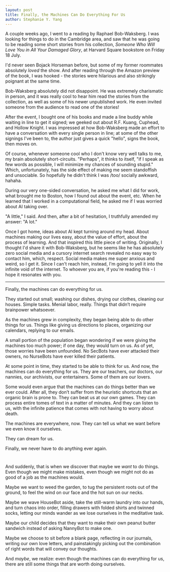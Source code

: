 ```yaml
---
layout: post
title: Finally, the Machines Can Do Everything For Us
author: Stephanie Y. Yang
---
```


A couple weeks ago, I went to a reading by Raphael Bob-Waksberg. I was looking for things to do in the Cambridge area, and saw that he was going to be reading some short stories from his collection, _Someone Who Will Love You in All Your Damaged Glory_, at Harvard Square bookstore on Friday 18 July. 

I'd never seen Bojack Horseman before, but some of my former roommates absolutely *loved* the show. And after reading through the Amazon preview of the book, I was hooked - the stories were hilarious and also strikingly poignant at the same time. 

Bob-Waksberg absolutely did not disappoint. He was extremely charismatic in person, and it was really cool to hear him read the stories from the collection, as well as some of his newer unpublished work. He even invited someone from the audience to read one of the stories! 

After the event, I bought one of his books and made a line buddy while waiting in line to get it signed; we geeked out about R.F. Kuang, Cuphead, and Hollow Knight. I was impressed at how Bob-Waksberg made an effort to have a conversation with every single person in line; at some of the other signings I've been to, the author just gives a quick "hello", signs the book, then moves on. 

Of course, whenever someone cool who I don't know very well talks to me, my brain absolutely short-circuits. "Perhaps", it thinks to itself, "if I speak as few words as possible, I will minimize my chances of sounding stupid." Which, unfortunately, has the side effect of making me seem standoffish and unsociable. So hopefully he didn't think I was /too/ socially awkward, hahaha.

During our very one-sided conversation, he asked me what I did for work, what brought me to Boston, how I found out about the event, etc. When he learned that I worked in a computational field, he asked me if I was worried about AI taking over. 

"A little," I said. And then, after a bit of hesitation, I truthfully amended my answer: "A lot."

Once I got home, ideas about AI kept turning around my head. About machines making our lives easy, about the value of effort, about the process of learning. And that inspired this little piece of writing. Originally, I thought I'd share it with Bob-Waksberg, but he seems like he has absolutely zero social media and a cursory internet search revealed no easy way to contact him, which, respect. Social media makes me super anxious and weird, so I get it. Since I can't reach him, instead, I'm going to yell it into the infinite void of the internet. To whoever you are, if you're reading this - I hope it resonates with you.

---

Finally, the machines can do everything for us.

They started out small; washing our dishes, drying our clothes, cleaning our houses. Simple tasks. Menial labor, really. Things that didn’t require brainpower whatsoever.

As the machines grew in complexity, they began being able to do other things for us. Things like giving us directions to places, organizing our calendars, replying to our emails. 

A small portion of the population began wondering if we were giving the machines too much power; if one day, they would turn on us. As of yet, those worries have been unfounded. No SecBots have ever attacked their owners, no NurseBots have ever killed their patients.

At some point in time, they started to be able to think for us.
And now, the machines can do everything for us. They are our teachers, our doctors, our nannies, our archivists, our entertainers.
Some of them are our lovers.

Some would even argue that the machines can do things better than we ever could. After all, they don’t suffer from the heuristic shortcuts that an organic brain is prone to. They can beat us at our own games. They can process entire tomes of text in a matter of minutes. And they can listen to us, with the infinite patience that comes with not having to worry about death. 

The machines are everywhere, now. They can tell us what we want before we even know it ourselves.

They can dream for us.

Finally, we never have to do anything ever again.

#

And suddenly, that is when we discover that maybe we _want_ to do things. Even though we might make mistakes, even though we might not do as good of a job as the machines would.

Maybe we want to weed the garden, to tug the persistent roots out of the ground, to feel the wind on our face and the hot sun on our necks. 

Maybe we wave HouseBot aside, take the still-warm laundry into our hands, and turn chaos into order, filling drawers with folded shirts and twinned socks, letting our minds wander as we lose ourselves in the meditative task.

Maybe our child decides that they want to make their own peanut butter sandwich instead of asking NannyBot to make one.

Maybe we choose to sit before a blank page, reflecting in our journals, writing our own love letters, and painstakingly picking out the combination of right words that will convey our thoughts. 

And _maybe_, we realize: even though the machines can do everything for us, there are still some things that are worth doing ourselves. 


